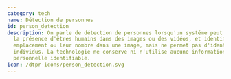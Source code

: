 ```yaml
---
category: tech
name: Détection de personnes
id: person_detection
description: On parle de détection de personnes lorsqu'un systéme peut détecter
  la présence d'êtres humains dans des images ou des vidéos, et identifier leur
  emplacement ou leur nombre dans une image, mais ne permet pas d'identifier les
  individus. La technologie ne conserve ni n'utilise aucune information
  personnelle identifiable.
icon: /dtpr-icons/person_detection.svg
---
```

